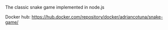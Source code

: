 The classic snake game implemented in node.js

Docker hub: https://hub.docker.com/repository/docker/adriancotuna/snake-game/
